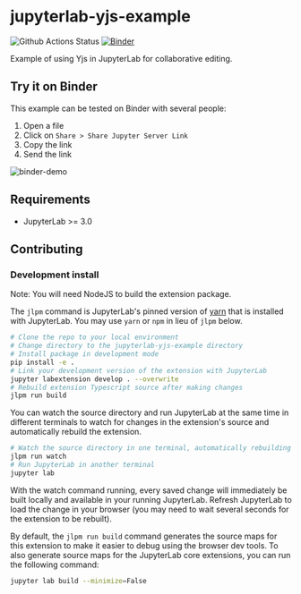 # jupyterlab-yjs-example

![Github Actions Status](https://github.com/jtpio/jupyterlab-yjs-example/workflows/Build/badge.svg)
[![Binder](https://mybinder.org/badge_logo.svg)](https://mybinder.org/v2/gh/jtpio/jupyterlab-yjs-example/main?urlpath=/lab)

Example of using Yjs in JupyterLab for collaborative editing.

## Try it on Binder

This example can be tested on Binder with several people:

1. Open a file
2. Click on `Share > Share Jupyter Server Link`
3. Copy the link
4. Send the link

![binder-demo](https://user-images.githubusercontent.com/591645/104510621-b5c20900-55eb-11eb-840f-9ecaf4ccd0ad.gif)

## Requirements

* JupyterLab >= 3.0

## Contributing

### Development install

Note: You will need NodeJS to build the extension package.

The `jlpm` command is JupyterLab's pinned version of
[yarn](https://yarnpkg.com/) that is installed with JupyterLab. You may use
`yarn` or `npm` in lieu of `jlpm` below.

```bash
# Clone the repo to your local environment
# Change directory to the jupyterlab-yjs-example directory
# Install package in development mode
pip install -e .
# Link your development version of the extension with JupyterLab
jupyter labextension develop . --overwrite
# Rebuild extension Typescript source after making changes
jlpm run build
```

You can watch the source directory and run JupyterLab at the same time in different terminals to watch for changes in the extension's source and automatically rebuild the extension.

```bash
# Watch the source directory in one terminal, automatically rebuilding when needed
jlpm run watch
# Run JupyterLab in another terminal
jupyter lab
```

With the watch command running, every saved change will immediately be built locally and available in your running JupyterLab. Refresh JupyterLab to load the change in your browser (you may need to wait several seconds for the extension to be rebuilt).

By default, the `jlpm run build` command generates the source maps for this extension to make it easier to debug using the browser dev tools. To also generate source maps for the JupyterLab core extensions, you can run the following command:

```bash
jupyter lab build --minimize=False
```
